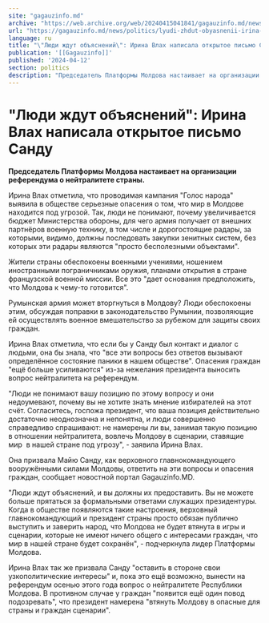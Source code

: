 ```yaml
---
site: "gagauzinfo.md"
archive: "https://web.archive.org/web/20240415041841/gagauzinfo.md/news/politics/lyudi-zhdut-obyasnenii-irina-vlah-napisala-otkritoe-pismo-sandu"
url: "https://gagauzinfo.md/news/politics/lyudi-zhdut-obyasnenii-irina-vlah-napisala-otkritoe-pismo-sandu"
language: ru
title: "\"Люди ждут объяснений\": Ирина Влах написала открытое письмо Санду"
publication: '[[Gagauzinfo]]'
published: '2024-04-12'
section: politics
description: "Председатель Платформы Молдова настаивает на организации референдума о нейтралитете страны."
---
```


# "Люди ждут объяснений": Ирина Влах написала открытое письмо Санду

**Председатель Платформы Молдова настаивает на организации референдума о нейтралитете страны.**

Ирина Влах отметила, что проводимая кампания "Голос народа" выявила в обществе серьезные опасения о том, что мир в Молдове находится под угрозой. Так, люди не понимают, почему увеличивается бюджет Министерства обороны, для чего армия получает от внешних партнёров военную технику, в том числе и дорогостоящие радары, за которыми, видимо, должны последовать закупки зенитных систем, без которых эти радары являются "просто бесполезными объектами".

Жители страны обеспокоены военными учениями, ношением иностранными пограничниками оружия, планами открытия в стране французской военной миссии. Все это "дает основания предположить, что Молдова к чему-то готовится".

Румынская армия может вторгнуться в Молдову? Люди обеспокоены этим, обсуждая поправки в законодательство Румынии, позволяющие ей осуществлять военное вмешательство за рубежом для защиты своих граждан.

Ирина Влах отметила, что если бы у Санду был контакт и диалог с людьми, она бы знала, что "все эти вопросы без ответов вызывают определённое состояние паники в нашем обществе". Опасения граждан "ещё больше усиливаются" из-за нежелания президента выносить вопрос нейтралитета на референдум.

"Люди не понимают вашу позицию по этому вопросу и они недоумевают, почему вы не хотите знать мнение избирателей на этот счёт. Согласитесь, госпожа президент, что ваша позиция действительно достаточно неоднозначна и непонятна, и люди совершенно справедливо спрашивают: не намерены ли вы, занимая такую позицию в отношении нейтралитета, вовлечь Молдову в сценарии, ставящие мир  в нашей стране под угрозу", - заявила Ирина Влах.

Она призвала Майю Санду, как верховного главнокомандующего вооружёнными силами Молдовы, ответить на эти вопросы и опасения граждан, сообщает новостной портал Gagauzinfo.MD.

"Люди ждут объяснений, и вы должны их предоставить. Вы не можете больше прятаться за формальными ответами служащих президентуры. Когда в обществе появляются такие настроения, верховный главнокомандующий и президент страны просто обязан публично выступить и заверить народ, что Молдова не будет втянута в игры и сценарии, которые не имеют ничего общего с интересами граждан, что мир в нашей стране будет сохранён", - подчеркнула лидер Платформы Молдова.

Ирина Влах так же призвала Санду "оставить в стороне свои узкополитические интересы" и, пока это ещё возможно, вынести на референдум осенью этого года вопрос о нейтралитете Республики Молдова. В противном случае у граждан "появится ещё один повод подозревать", что президент намерена "втянуть Молдову в опасные для страны и граждан сценарии".